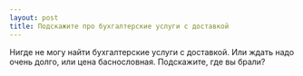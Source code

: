 ```yaml
---
layout: post 
title: Подскажите про бухгалтерские услуги с доставкой 
--- 
```

Нигде не могу найти бухгалтерские услуги с доставкой. Или ждать надо очень долго, или цена баснословная. Подскажите, где вы брали?